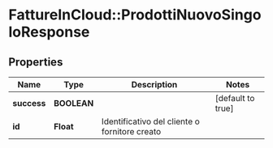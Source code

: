 # FattureInCloud::ProdottiNuovoSingoloResponse

## Properties
Name | Type | Description | Notes
------------ | ------------- | ------------- | -------------
**success** | **BOOLEAN** |  | [default to true]
**id** | **Float** | Identificativo del cliente o fornitore creato | 


